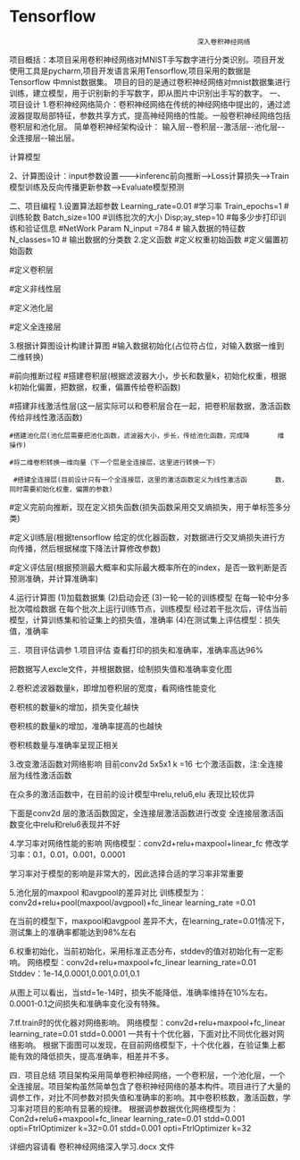 # Tensorflow

                                                   深入卷积神经网络
项目概括：本项目采用卷积神经网络对MNIST手写数字进行分类识别。项目开发使用工具是pycharm,项目开发语言采用Tensorflow,项目采用的数据是Tensorflow 中mnist数据集。
项目的目的是通过卷积神经网络对mnist数据集进行训练，建立模型，用于识别新的手写数字，即从图片中识别出手写的数字。
一、项目设计
1.卷积神经网络简介：卷积神经网络在传统的神经网络中提出的，通过滤波器提取局部特征，参数共享方式，提高神经网络的性能。一般卷积神经网络包括卷积层和池化层。
简单卷积神经架构设计：
输入层--卷积层--激活层--池化层--全连接层--输出层。

计算模型

2、计算图设计：input参数设置--->inferenc前向推断-->Loss计算损失-->Train模型训练及反向传播更新参数-->Evaluate模型预测

二、项目编程
   1.设置算法超参数
     Learning_rate=0.01 #学习率
     Train_epochs=1 #训练轮数
     Batch_size=100 #训练批次的大小
     Disp;ay_step=10 #每多少步打印训练和验证信息
     #NetWork Param
     N_input =784 # 输入数据的特征数
     N_classes=10 # 输出数据的分类数
  2.定义函数
#定义权重初始函数
#定义偏置初始函数
    
#定义卷积层

#定义非线性层

#定义池化层

#定义全连接层

3.根据计算图设计构建计算图
      #输入数据初始化(占位符占位，对输入数据一维到二维转换)

  #前向推断过程
#搭建卷积层(根据滤波器大小，步长和数量k，初始化权重，根据k初始化偏置，把数据，权重，偏置传给卷积函数)

#搭建非线激活性层(这一层实际可以和卷积层合在一起，把卷积层数据，激活函数传给非线性激活函数)

    #搭建池化层(池化层需要把池化函数，滤波器大小，步长，传给池化函数，完成降		维操作)

    #将二维卷积转换一维向量（下一个层是全连接层，这里进行转换一下）
   
     #搭建全连接层(目前设计只有一个全连接层，这里的激活函数定义为线性激活函		数，同时需要初始化权重，偏置的参数)
    
   #定义完前向推断，现在定义损失函数(损失函数采用交叉熵损失，用于单标签多分类)
  
#定义训练层(根据tensorflow 给定的优化器函数，对数据进行交叉熵损失进行方向传播，然后根据梯度下降法计算修改参数)
 
 #定义评估层(根据预测最大概率和实际最大概率所在的index，是否一致判断是否预测准确，并计算准确率)

4.运行计算图
  (1)加载数据集
  (2)启动会还
  (3)一轮一轮的训练模型
      在每一轮中分多批次喂给数据
         在每个批次上运行训练节点，训练模型
         经过若干批次后，评估当前模型，计算训练集和验证集上的损失值，准确率
  (4)在测试集上评估模型：损失值，准确率

三．项目评估调参
  1.项目评估
查看打印的损失和准确率，准确率高达96%

把数据写人excle文件，并根据数据，绘制损失值和准确率变化图

2.卷积滤波器数量k，即增加卷积层的宽度，看网络性能变化
 
卷积核的数量k的增加，损失变化越快

卷积核的数量k的增加，准确率提高的也越快

卷积核数量与准确率呈现正相关

3.改变激活函数对网络影响
   目前conv2d 5x5x1  k =16  七个激活函数，注:全连接层为线性激活函数

在众多的激活函数中，在目前的设计模型中relu,relu6,elu 表现比较优异

下面是conv2d 层的激活函数固定，全连接层激活函数进行改变
全连接层激活函数变化中relu和relu6表现并不好

4.学习率对网络性能的影响
  网络模型：conv2d+relu+maxpool+linear_fc
  修改学习率：0.1，0.01，0.001，0.0001


学习率对于模型的影响是非常大的，因此选择合适的学习率非常重要

5.池化层的maxpool 和avgpool的差异对比
   训练模型为：conv2d+relu+pool(maxpool/avgpool)+fc_linear   learning_rate =0.01


在当前的模型下，maxpool和avgpool 差异不大，在learning_rate=0.01情况下，测试集上的准确率都能达到98%左右

6.权重初始化，当前初始化，采用标准正态分布，stddev的值对初始化有一定影响。
网络模型：conv2d+relu+maxpool+fc_linear learning_rate=0.01
  Stddev：1e-14,0.0001,0.001,0.01,0.1


从图上可以看出，当std=1e-14时，损失不能降低，准确率维持在10%左右。0.0001-0.1之间损失和准确率变化没有特殊。

7.tf.train时的优化器对网络影响。
  网络模型：conv2d+relu+maxpool+fc_linear    learning_rate=0.01  stdd=0.0001
  一共有十个优化器，下面对比不同优化器对网络影响。
根据下面图可以发现，在目前网络模型下，十个优化器，在验证集上都能有效的降低损失，提高准确率，相差并不多。


四．项目总结
项目架构采用简单卷积神经网络，一个卷积层，一个池化层，一个全连接层。项目架构虽然简单包含了卷积神经网络的基本构件。项目进行了大量的调参工作，对比不同参数对损失值和准确率的影响。其中卷积核数，激活函数，学习率对项目的影响有显著的规律。
根据调参数据优化网络模型为：
Con2d+relu6+maxpool+fc_linear  learning_rate=0.01 stdd=0.001 opti=FtrlOptimizer  k=32=0.01 stdd=0.001 opti=FtrlOptimizer  k=32

详细内容请看 卷积神经网络深入学习.docx 文件



